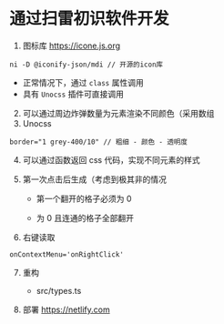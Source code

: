 # 通过扫雷初识软件开发 

1. 图标库 https://icone.js.org

```command
ni -D @iconify-json/mdi // 开源的icon库
```

+ 正常情况下，通过 `class` 属性调用
+ 具有 `Unocss` 插件可直接调用

2. 可以通过周边炸弹数量为元素渲染不同颜色（采用数组
3. Unocss

```template
border="1 grey-400/10" // 粗细 - 颜色 - 透明度
```

4. 可以通过函数返回 css 代码，实现不同元素的样式

5. 第一次点击后生成（考虑到极其非的情况

   + 第一个翻开的格子必须为 0 

   + 为 0 且连通的格子全部翻开

6. 右键读取

```template
onContextMenu='onRightClick'
```

7. 重构
   + src/types.ts

8. 部署 https://netlify.com